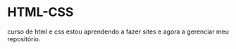 # HTML-CSS
 curso de html e css
 estou aprendendo a fazer sites e agora a gerenciar meu repositório.
